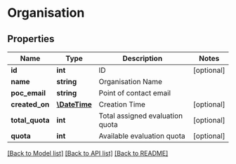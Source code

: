 # Organisation

## Properties
Name | Type | Description | Notes
------------ | ------------- | ------------- | -------------
**id** | **int** | ID | [optional] 
**name** | **string** | Organisation Name | 
**poc_email** | **string** | Point of contact email | 
**created_on** | [**\DateTime**](\DateTime.md) | Creation Time | [optional] 
**total_quota** | **int** | Total assigned evaluation quota | [optional] 
**quota** | **int** | Available evaluation quota | [optional] 

[[Back to Model list]](../README.md#documentation-for-models) [[Back to API list]](../README.md#documentation-for-api-endpoints) [[Back to README]](../README.md)


